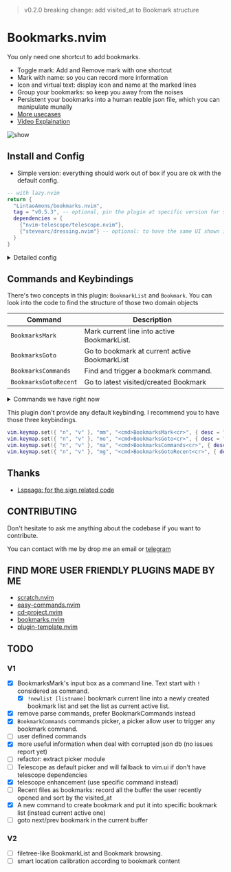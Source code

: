 > v0.2.0 breaking change: add visited_at to Bookmark structure

# Bookmarks.nvim

You only need one shortcut to add bookmarks.

- Toggle mark: Add and Remove mark with one shortcut
- Mark with name: so you can record more information
- Icon and virtual text: display icon and name at the marked lines
- Group your bookmarks: so keep you away from the noises
- Persistent your bookmarks into a human reable json file, which you can manipulate munally
- [More usecases](./usecases.md)
- [Video Explaination](https://www.youtube.com/watch?v=M6fncKXYw_Y)

![show](https://github.com/LintaoAmons/bookmarks.nvim/assets/95092244/82ff1c66-d8ee-4e0b-a1de-b6473ec4aa33)

## Install and Config

- Simple version: everything should work out of box if you are ok with the default config.

```lua
-- with lazy.nvim
return {
  "LintaoAmons/bookmarks.nvim",
  tag = "v0.5.3", -- optional, pin the plugin at specific version for stability
  dependencies = {
    {"nvim-telescope/telescope.nvim"},
    {"stevearc/dressing.nvim"} -- optional: to have the same UI shown in the GIF
  }
}
```

<details>
<summary>Detailed config</summary>
  
Right now we have only one config options

```lua
return { "LintaoAmons/bookmarks.nvim",
  config = function ()
    require("bookmarks").setup( {
      json_db_path = vim.fs.normalize(vim.fn.stdpath("config") .. "/bookmarks.db.json"),
      signs = {
        mark = { icon = "", color = "grey" },
      },
    })
  end
}
```

</details>

## Commands and Keybindings

There's two concepts in this plugin: `BookmarkList` and `Bookmark`. You can look into the code to find the structure of those two domain objects

| Command               | Description                                   |
| --------------------- | --------------------------------------------- |
| `BookmarksMark`       | Mark current line into active BookmarkList.   |
| `BookmarksGoto`       | Go to bookmark at current active BookmarkList |
| `BookmarksCommands`   | Find and trigger a bookmark command.          |
| `BookmarksGotoRecent` | Go to latest visited/created Bookmark         |

<details>
<summary>Commands we have right now</summary>

| Command                   | Description                                                                                 |
| ------------------------- | ------------------------------------------------------------------------------------------- |
| [List] new                | create a new BookmarkList and set it to active and mark current line into this BookmarkList |
| [List] rename             | rename a BookmarkList                                                                       |
| [List] delete             | delete a bookmark list                                                                      |
| [List] set active         | set a BookmarkList as active                                                                |
| [List] Browsing all lists |                                                                                             |
| [Mark] mark to list       | bookmark current line and add it to specific bookmark list                                  |
| [Mark] rename bookmark    | rename selected bookmark                                                                    |
| [Mark] Browsing all marks |                                                                                             |
| [Mark] delete bookmark    | delete selected bookmarks                                                                   |

</details>

This plugin don't provide any default keybinding. I recommend you to have those three keybindings.

```lua
vim.keymap.set({ "n", "v" }, "mm", "<cmd>BookmarksMark<cr>", { desc = "Mark current line into active BookmarkList." })
vim.keymap.set({ "n", "v" }, "mo", "<cmd>BookmarksGoto<cr>", { desc = "Go to bookmark at current active BookmarkList" })
vim.keymap.set({ "n", "v" }, "ma", "<cmd>BookmarksCommands<cr>", { desc = "Find and trigger a bookmark command." })
vim.keymap.set({ "n", "v" }, "mg", "<cmd>BookmarksGotoRecent<cr>", { desc = "Go to latest visited/created Bookmark" })
```

## Thanks

- [Lspsaga: for the sign related code](https://github.com/nvimdev/lspsaga.nvim)

## CONTRIBUTING

Don't hesitate to ask me anything about the codebase if you want to contribute.

You can contact with me by drop me an email or [telegram](https://t.me/+ssgpiHyY9580ZWFl)

## FIND MORE USER FRIENDLY PLUGINS MADE BY ME

- [scratch.nvim](https://github.com/LintaoAmons/scratch.nvim)
- [easy-commands.nvim](https://github.com/LintaoAmons/easy-commands.nvim)
- [cd-project.nvim](https://github.com/LintaoAmons/cd-project.nvim)
- [bookmarks.nvim](https://github.com/LintaoAmons/bookmarks.nvim)
- [plugin-template.nvim](https://github.com/LintaoAmons/plugin-template.nvim)

## TODO

### V1

- [x] BookmarksMark's input box as a command line. Text start with `!` considered as command.
  - [x] `!newlist [listname]` bookmark current line into a newly created bookmark list and set the list as current active list.
- [x] remove parse commands, prefer BookmarkCommands instead
- [x] `BookmarkCommands` commands picker, a picker allow user to trigger any bookmark command.
- [ ] user defined commands
- [x] more useful information when deal with corrupted json db (no issues report yet)
- [ ] refactor: extract picker module
- [ ] Telescope as default picker and will fallback to vim.ui if don't have telescope dependencies
- [x] telescope enhancement (use specific command instead)
- [ ] Recent files as bookmarks: record all the buffer the user recently opened and sort by the visited_at
- [x] A new command to create bookmark and put it into specific bookmark list (instead current active one)
- [ ] goto next/prev bookmark in the current buffer

### V2

- [ ] filetree-like BookmarkList and Bookmark browsing.
- [ ] smart location calibration according to bookmark content
